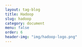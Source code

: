 ```yaml
---
layout: tag-blog
title: Hadoop
slug: hadoop
category: document
menu: false
order: 6
header-img: "img/hadoop-logo.png"
---
```

